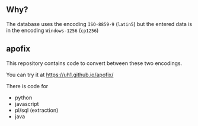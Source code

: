 ## Why?
The database uses the encoding `ISO-8859-9` (`latin5`) but the entered data is in the encoding `Windows-1256` (`cp1256`)

## apofix
This repository contains code to convert between these two encodings.

You can try it at https://uh1.github.io/apofix/

There is code for
* python
* javascript
* pl/sql (extraction)
* java

